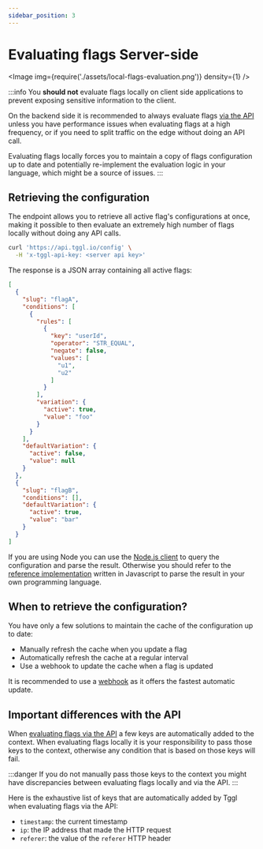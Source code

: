```yaml
---
sidebar_position: 3
---
```


# Evaluating flags Server-side

<Image img={require('./assets/local-flags-evaluation.png')} density={1} />


:::info
You **should not** evaluate flags locally on client side applications to 
prevent 
exposing sensitive information to the client.

On the backend side it is recommended to always evaluate flags 
[via the API](api-flags-evaluation) unless you have performance issues when evaluating 
flags at a high frequency, or if you need to split traffic on the edge 
without doing an API call.

Evaluating flags locally forces you to maintain a copy of flags 
configuration up to date and potentially re-implement the evaluation logic in 
your language, which might be a source of issues.
:::

## Retrieving the configuration

The <Api method="GET" url="/config" /> endpoint allows you to retrieve all 
active flag's configurations at once, making it possible to then evaluate an extremely high number of flags locally without doing any API calls.


```bash
curl 'https://api.tggl.io/config' \
  -H 'x-tggl-api-key: <server api key>'
```

The response is a JSON array containing all active flags:
```json
[
  {
    "slug": "flagA",
    "conditions": [
      {
        "rules": [
          {
            "key": "userId",
            "operator": "STR_EQUAL",
            "negate": false,
            "values": [
              "u1",
              "u2"
            ]
          }
        ],
        "variation": {
          "active": true,
          "value": "foo"
        }
      }
    ],
    "defaultVariation": {
      "active": false,
      "value": null
    }
  },
  {
    "slug": "flagB",
    "conditions": [],
    "defaultVariation": {
      "active": true,
      "value": "bar"
    }
  }
]
```

If you are using Node you can use the [Node.js client](/docs/developers/sdks/node) to query the configuration and parse the result.
Otherwise you should refer to the [reference implementation](https://github.com/Tggl/tggl-core) written in Javascript to
parse the result in your own programming language.

## When to retrieve the configuration?

You have only a few solutions to maintain the cache of the configuration up to 
date:
- Manually refresh the cache when you update a flag
- Automatically refresh the cache at a regular interval
- Use a webhook to update the cache when a flag is updated

It is recommended to use a [webhook](./webhooks) as it offers the fastest 
automatic update.

## Important differences with the API

When [evaluating flags via the API](./api-flags-evaluation) a few keys are automatically added to the context. When evaluating flags locally it is your responsibility to pass those keys to the context, otherwise any condition that is based on those keys will fail.

:::danger
If you do not manually pass those keys to the context you might have discrepancies between evaluating flags locally and via the API.
:::

Here is the exhaustive list of keys that are automatically added by Tggl when evaluating flags via the API:

- `timestamp`: the current timestamp
- `ip`: the IP address that made the HTTP request
- `referer`: the value of the `referer` HTTP header